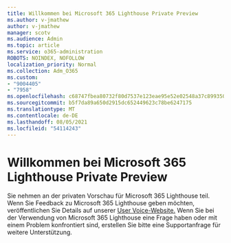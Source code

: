 ```yaml
---
title: Willkommen bei Microsoft 365 Lighthouse Private Preview
ms.author: v-jmathew
author: v-jmathew
manager: scotv
ms.audience: Admin
ms.topic: article
ms.service: o365-administration
ROBOTS: NOINDEX, NOFOLLOW
localization_priority: Normal
ms.collection: Adm_O365
ms.custom:
- "9004405"
- "7958"
ms.openlocfilehash: c68747fbea80732f80d7537e123eae95e52e02548a37c899350a5d1f9f5cd53d
ms.sourcegitcommit: b5f7da89a650d2915dc652449623c78be6247175
ms.translationtype: MT
ms.contentlocale: de-DE
ms.lasthandoff: 08/05/2021
ms.locfileid: "54114243"
---
```

# <a name="welcome-to-the-microsoft-365-lighthouse-private-preview"></a>Willkommen bei Microsoft 365 Lighthouse Private Preview

Sie nehmen an der privaten Vorschau für Microsoft 365 Lighthouse teil. Wenn Sie Feedback zu Microsoft 365 Lighthouse geben möchten, veröffentlichen Sie Details auf unserer [User Voice-Website.](https://aka.ms/M365Lighthouseuservoice) Wenn Sie bei der Verwendung von Microsoft 365 Lighthouse eine Frage haben oder mit einem Problem konfrontiert sind, erstellen Sie bitte eine Supportanfrage für weitere Unterstützung.
